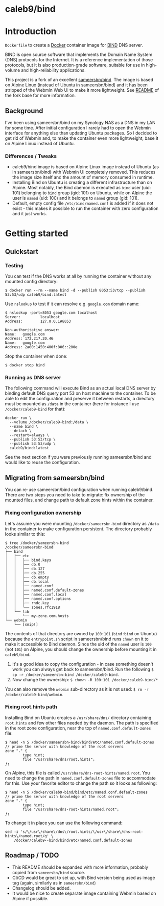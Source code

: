 # caleb9/bind


# Introduction

`Dockerfile` to create a [Docker](https://www.docker.com/) container
image for [BIND](https://www.isc.org/downloads/bind/) DNS server.

BIND is open source software that implements the Domain Name System
(DNS) protocols for the Internet. It is a reference implementation of
those protocols, but it is also production-grade software, suitable
for use in high-volume and high-reliability applications.

This project is a fork of an excellent
[sameersbn/bind](https://github.com/sameersbn/docker-bind). The image
is based on Alpine Linux (instead of Ubuntu in sameersbn/bind) and it
has been stripped of the Webmin Web UI to make it more
lightweight. See
[README](https://github.com/sameersbn/docker-bind/blob/master/README.md)
of the fork base for more information.


## Background

I've been using sameersbn/bind on my Synology NAS as a DNS in my LAN
for some time. After initial configuration I rarely had to open the
Webmin interface for anything else than updating Ubuntu packages. So I
decided to get rid of Webmin and, to make the container even more
lightweight, base it on Alpine Linux instead of Ubuntu.


### Differences / Tweaks

* caleb9/bind image is based on Alpine Linux image instead of Ubuntu
  (as in sameersbn/bind) with Webmin UI completely removed. This
  reduces the image size itself and the amount of memory consumed in
  runtime.
* Installing Bind on Ubuntu is creating a different infrastructure
  than on Alpine. Most notably, the Bind daemon is executed as `bind`
  user (uid: 101) belonging to `bind` group (gid: 101) on Ubuntu,
  while on Alpine the user is `named` (uid: 100) and it belongs to
  `named` group (gid: 101).
* Default, empty config file `/etc/bind/named.conf` is added if it
  does not exist - this makes it possible to run the container with
  zero configuration and it just works.


# Getting started

## Quickstart

### Testing

You can test if the DNS works at all by running the container without
any mounted config directory:

```
$ docker run --rm --name bind -d --publish 8053:53/tcp --publish 53:53/udp caleb9/bind:latest
```

Use `nslookup` to test if it can resolve e.g. `google.com` domain
name:

```
$ nslookup -port=8053 google.com localhost
Server:         localhost
Address:        127.0.0.1#8053

Non-authoritative answer:
Name:   google.com
Address: 172.217.20.46
Name:   google.com
Address: 2a00:1450:400f:806::200e
```

Stop the container when done:

```
$ docker stop bind
```

### Running as DNS server

The following command will execute Bind as an actual local DNS server
by binding default DNS query port 53 on host machine to the
container. To be able to edit the configuration and preserve it
between restarts, a directory must be mounted as `/data` in the
container (here for instance I use `/docker/caleb9-bind` for that):

```
docker run \
  --volume /docker/caleb9-bind:/data \
  --name bind \
  --detach \
  --restart=always \
  --publish 53:53/tcp \
  --publish 53:53/udp \
  caleb9/bind:latest
```

See the next section if you were previously running sameersbn/bind and
would like to reuse the configuration.


## Migrating from sameersbn/bind

You can re-use sameersbn/bind configuration when running
caleb9/bind. There are two steps you need to take to migrate: fix
ownership of the mounted files, and change path to default zone hints
within the container.


### Fixing configuration ownership

Let's assume you were mounting `/docker/sameersbn-bind` directory as
`/data` in the container to make configuration persistent. The
directory probably looks similar to this:

```
$ tree /docker/sameersbn-bind
/docker/sameersbn-bind
├── bind
│   ├── etc
│   │   ├── bind.keys
│   │   ├── db.0
│   │   ├── db.127
│   │   ├── db.255
│   │   ├── db.empty
│   │   ├── db.local
│   │   ├── named.conf
│   │   ├── named.conf.default-zones
│   │   ├── named.conf.local
│   │   ├── named.conf.options
│   │   ├── rndc.key
│   │   └── zones.rfc1918
│   └── lib
│       └── my-zone.com.hosts
└── webmin
    └── [snip!]
```

The contents of that directory are owned by `100:101` (`bind:bind` on
Ubuntu) because the `entrypoint.sh` script in sameersbn/bind runs
`chown` on it to make it accessible to Bind daemon. Since the uid of
the `named` user is `100` (not `101`) on Alpine, you should change the
ownership before mounting it in `caleb9/bind`.

1. It's a good idea to copy the configuration - in case something
   doesn't work you can always get back to sameersbn/bind. Run the
   following `$ cp -r /docker/sameersbn-bind /docker/caleb9-bind`.
2. Now change the ownership: `$ chown -R 100:101
   /docker/caleb9-bind/*`

You can also remove the `webmin` sub-directory as it is not used: `$
rm -r /docker/caleb9-bind/webmin`.

### Fixing root.hints path

Installing Bind on Ubuntu creates a `/usr/share/dns/` directory
containing `root.hints` and few other files needed by the daemon. The
path is specified in the root zone configuration, near the top of
`named.conf.default-zones` file:

```
$ head -n 5 /docker/sameersbn-bind/bind/etc/named.conf.default-zones
// prime the server with knowledge of the root servers
zone "." {
        type hint;
        file "/usr/share/dns/root.hints";
};
```

On Alpine, this file is called
`/usr/share/dns-root-hints/named.root`. You need to change the path in
`named.conf.default-zones` file to accommodate for this. Use your
favorite editor to change the path so it looks as following:

```
$ head -n 5 /docker/caleb9-bind/bind/etc/named.conf.default-zones 
// prime the server with knowledge of the root servers
zone "." {
        type hint;
        file "/usr/share/dns-root-hints/named.root";
};

```

To change it in place you can use the following command:

```
sed -i 's/\/usr\/share\/dns\/root.hints/\/usr\/share\/dns-root-hints\/named.root/g' \
    /docker/caleb9--bind/bind/etc/named.conf.default-zones
```


## Roadmap / TODO

* This README should be expanded with more information, probably
  copied from `sameersbn/bind` source.
* CI/CD would be great to set up, with Bind version being used as
  image tag (again, similarly as in `sameersbn/bind`)
* Changelog should be added.
* It would be nice to create separate image containing Webmin based on
  Alpine if possible.
